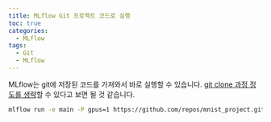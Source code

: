 ```yaml
---
title: MLflow Git 프로젝트 코드로 실행
toc: true
categories:
  - MLflow
tags:
  - Git
  - MLflow
---
```


MLflow는 git에 저장된 코드를 가져와서 바로 실행할 수 있습니다. <u>git clone 과정 정도를 생략</u>할 수 있다고 보면 될 것 같습니다.

```bash
mlflow run -e main -P gpus=1 https://github.com/repos/mnist_project.git
```
